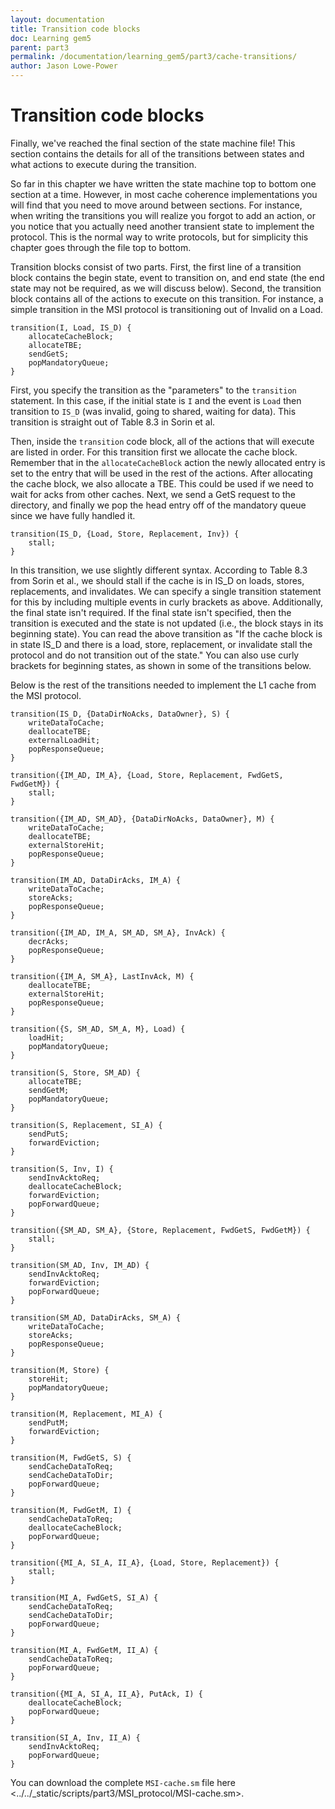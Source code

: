 ```yaml
---
layout: documentation
title: Transition code blocks
doc: Learning gem5
parent: part3
permalink: /documentation/learning_gem5/part3/cache-transitions/
author: Jason Lowe-Power
---
```



Transition code blocks
======================

Finally, we've reached the final section of the state machine file! This
section contains the details for all of the transitions between states
and what actions to execute during the transition.

So far in this chapter we have written the state machine top to bottom
one section at a time. However, in most cache coherence implementations
you will find that you need to move around between sections. For
instance, when writing the transitions you will realize you forgot to
add an action, or you notice that you actually need another transient
state to implement the protocol. This is the normal way to write
protocols, but for simplicity this chapter goes through the file top to
bottom.

Transition blocks consist of two parts. First, the first line of a
transition block contains the begin state, event to transition on, and
end state (the end state may not be required, as we will discuss below).
Second, the transition block contains all of the actions to execute on
this transition. For instance, a simple transition in the MSI protocol
is transitioning out of Invalid on a Load.

``` {.sourceCode .c++}
transition(I, Load, IS_D) {
    allocateCacheBlock;
    allocateTBE;
    sendGetS;
    popMandatoryQueue;
}
```

First, you specify the transition as the "parameters" to the
`transition` statement. In this case, if the initial state is `I` and
the event is `Load` then transition to `IS_D` (was invalid, going to
shared, waiting for data). This transition is straight out of Table 8.3
in Sorin et al.

Then, inside the `transition` code block, all of the actions that will
execute are listed in order. For this transition first we allocate the
cache block. Remember that in the `allocateCacheBlock` action the newly
allocated entry is set to the entry that will be used in the rest of the
actions. After allocating the cache block, we also allocate a TBE. This
could be used if we need to wait for acks from other caches. Next, we
send a GetS request to the directory, and finally we pop the head entry
off of the mandatory queue since we have fully handled it.

``` {.sourceCode .c++}
transition(IS_D, {Load, Store, Replacement, Inv}) {
    stall;
}
```

In this transition, we use slightly different syntax. According to Table
8.3 from Sorin et al., we should stall if the cache is in IS\_D on
loads, stores, replacements, and invalidates. We can specify a single
transition statement for this by including multiple events in curly
brackets as above. Additionally, the final state isn't required. If the
final state isn't specified, then the transition is executed and the
state is not updated (i.e., the block stays in its beginning state). You
can read the above transition as "If the cache block is in state IS\_D
and there is a load, store, replacement, or invalidate stall the
protocol and do not transition out of the state." You can also use curly
brackets for beginning states, as shown in some of the transitions
below.

Below is the rest of the transitions needed to implement the L1 cache
from the MSI protocol.

``` {.sourceCode .c++}
transition(IS_D, {DataDirNoAcks, DataOwner}, S) {
    writeDataToCache;
    deallocateTBE;
    externalLoadHit;
    popResponseQueue;
}

transition({IM_AD, IM_A}, {Load, Store, Replacement, FwdGetS, FwdGetM}) {
    stall;
}

transition({IM_AD, SM_AD}, {DataDirNoAcks, DataOwner}, M) {
    writeDataToCache;
    deallocateTBE;
    externalStoreHit;
    popResponseQueue;
}

transition(IM_AD, DataDirAcks, IM_A) {
    writeDataToCache;
    storeAcks;
    popResponseQueue;
}

transition({IM_AD, IM_A, SM_AD, SM_A}, InvAck) {
    decrAcks;
    popResponseQueue;
}

transition({IM_A, SM_A}, LastInvAck, M) {
    deallocateTBE;
    externalStoreHit;
    popResponseQueue;
}

transition({S, SM_AD, SM_A, M}, Load) {
    loadHit;
    popMandatoryQueue;
}

transition(S, Store, SM_AD) {
    allocateTBE;
    sendGetM;
    popMandatoryQueue;
}

transition(S, Replacement, SI_A) {
    sendPutS;
    forwardEviction;
}

transition(S, Inv, I) {
    sendInvAcktoReq;
    deallocateCacheBlock;
    forwardEviction;
    popForwardQueue;
}

transition({SM_AD, SM_A}, {Store, Replacement, FwdGetS, FwdGetM}) {
    stall;
}

transition(SM_AD, Inv, IM_AD) {
    sendInvAcktoReq;
    forwardEviction;
    popForwardQueue;
}

transition(SM_AD, DataDirAcks, SM_A) {
    writeDataToCache;
    storeAcks;
    popResponseQueue;
}

transition(M, Store) {
    storeHit;
    popMandatoryQueue;
}

transition(M, Replacement, MI_A) {
    sendPutM;
    forwardEviction;
}

transition(M, FwdGetS, S) {
    sendCacheDataToReq;
    sendCacheDataToDir;
    popForwardQueue;
}

transition(M, FwdGetM, I) {
    sendCacheDataToReq;
    deallocateCacheBlock;
    popForwardQueue;
}

transition({MI_A, SI_A, II_A}, {Load, Store, Replacement}) {
    stall;
}

transition(MI_A, FwdGetS, SI_A) {
    sendCacheDataToReq;
    sendCacheDataToDir;
    popForwardQueue;
}

transition(MI_A, FwdGetM, II_A) {
    sendCacheDataToReq;
    popForwardQueue;
}

transition({MI_A, SI_A, II_A}, PutAck, I) {
    deallocateCacheBlock;
    popForwardQueue;
}

transition(SI_A, Inv, II_A) {
    sendInvAcktoReq;
    popForwardQueue;
}
```

You can download the complete `MSI-cache.sm` file
here \<../../\_static/scripts/part3/MSI\_protocol/MSI-cache.sm\>.
